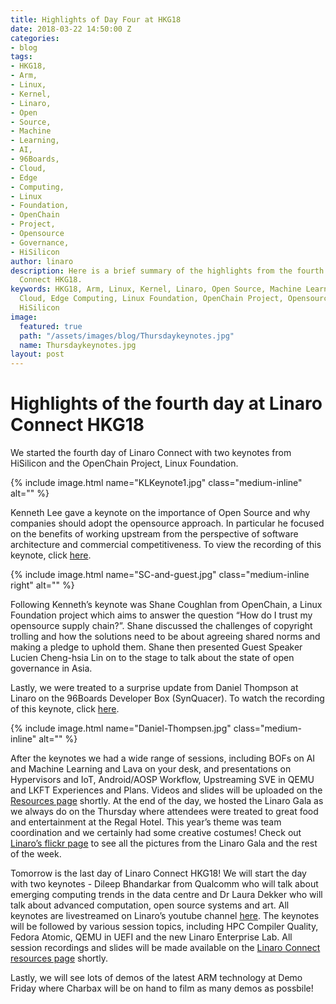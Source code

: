 ```yaml
---
title: Highlights of Day Four at HKG18
date: 2018-03-22 14:50:00 Z
categories:
- blog
tags:
- HKG18,
- Arm,
- Linux,
- Kernel,
- Linaro,
- Open
- Source,
- Machine
- Learning,
- AI,
- 96Boards,
- Cloud,
- Edge
- Computing,
- Linux
- Foundation,
- OpenChain
- Project,
- Opensource
- Governance,
- HiSilicon
author: linaro
description: Here is a brief summary of the highlights from the fourth day at Linaro
  Connect HKG18.
keywords: HKG18, Arm, Linux, Kernel, Linaro, Open Source, Machine Learning, AI, 96Boards,
  Cloud, Edge Computing, Linux Foundation, OpenChain Project, Opensource Governance,
  HiSilicon
image:
  featured: true
  path: "/assets/images/blog/Thursdaykeynotes.jpg"
  name: Thursdaykeynotes.jpg
layout: post
---
```


# Highlights of the fourth day at Linaro Connect HKG18

We started the fourth day of Linaro Connect with two keynotes from HiSilicon and the OpenChain Project, Linux Foundation. 

{% include image.html name="KLKeynote1.jpg"  class="medium-inline"  alt="" %} 

Kenneth Lee gave a keynote on the importance of Open Source and why companies should adopt the opensource approach. In particular he focused on the benefits of working upstream from the perspective of software architecture and commercial competitiveness. To view the recording of this keynote, click [here](https://www.youtube.com/watch?v=2LqRAj3rRJI).

{% include image.html name="SC-and-guest.jpg"  class="medium-inline right"  alt="" %} 

Following Kenneth’s keynote was Shane Coughlan from OpenChain, a Linux Foundation project which aims to answer the question “How do I trust my opensource supply chain?”. Shane discussed the challenges of copyright trolling and how the solutions need to be about agreeing shared norms and making a pledge to uphold them. Shane then presented Guest Speaker Lucien Cheng-hsia Lin on to the stage to talk about the state of open governance in Asia. 

Lastly, we were treated to a surprise update from Daniel Thompson at Linaro on the 96Boards Developer Box (SynQuacer). To watch the recording of this keynote, click [here](https://www.youtube.com/watch?v=2LqRAj3rRJI).  

{% include image.html name="Daniel-Thompsen.jpg"  class="medium-inline"  alt="" %} 

After the keynotes we had a wide range of sessions, including BOFs on AI and Machine Learning and Lava on your desk, and presentations on Hypervisors and IoT, Android/AOSP Workflow, Upstreaming SVE in QEMU and LKFT Experiences and Plans. Videos and slides will be uploaded on the [Resources page](http://connect.linaro.org/hkg18/resources/) shortly. At the end of the day, we hosted the Linaro Gala as we always do on the Thursday where attendees were treated to great food and entertainment at the Regal Hotel. This year’s theme was team coordination and we certainly had some creative costumes! Check out [Linaro’s flickr page](https://www.flickr.com/photos/linaroorg/albums/72157664795733267) to see all the pictures from the Linaro Gala and the rest of the week. 

Tomorrow is the last day of Linaro Connect HKG18! We will start the day with two keynotes - Dileep Bhandarkar from Qualcomm who will talk about emerging computing trends in the data centre and Dr Laura Dekker who will talk about advanced computation, open source systems and art. All keynotes are livestreamed on Linaro’s youtube channel [here](https://www.youtube.com/channel/UCAl2MfCBjH5y0nIym0ujHfg/live). The keynotes will be followed by various session topics, including HPC Compiler Quality, Fedora Atomic, QEMU in UEFI and the new Linaro Enterprise Lab. All session recordings and slides will be made available on the [Linaro Connect resources page](http://connect.linaro.org/hkg18/resources/) shortly. 

Lastly, we will see lots of demos of the latest ARM technology at Demo Friday where Charbax will be on hand to film as many demos as possbile! 
